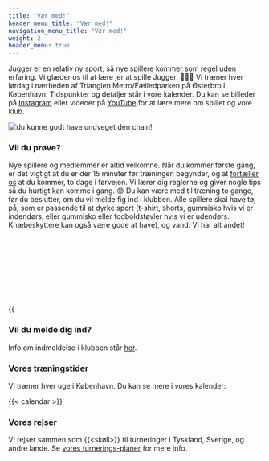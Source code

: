 ```yaml
---
title: "Vær med!"
header_menu_title: "Vær med!"
navigation_menu_title: "Vær med!"
weight: 2
header_menu: true
---
```


Jugger er en relativ ny sport, så nye spillere kommer som regel uden erfaring. Vi glæder os til at lære jer at spille Jugger. 🧑🏽‍🏫 Vi træner hver lørdag i nærheden af Trianglen Metro/Fælledparken på Østerbro i København. Tidspunkter og detaljer står i vore kalender. Du kan se billeder på [Instagram](https://www.instagram.com/juggercph/) eller videoer på [YouTube](https://www.youtube.com/@JuggerCopenhagen/) for at lære mere om spillet og vore klub.

![du kunne godt have undveget den _chain_!](/images/chainclash.webp)

### Vil du prøve?
Nye spillere og medlemmer er altid velkomne. Når du kommer første gang, er det vigtigt at du er der 15 minuter før træningen begynder, og at [fortæller os](/#contact) at du kommer, to dage i førvejen. Vi lærer dig reglerne og giver nogle tips så du hurtigt kan komme i gang. 😊 Du kan være med til træning to gange, før du beslutter, om du vil melde fig ind i klubben. Alle spillere skal have tøj på, som er passende til at dyrke sport (t-shirt, shorts, gummisko hvis vi er indendørs, eller gummisko eller fodboldstøvler hvis vi er udendørs. Knæbeskyttere kan også være gode at have), og vand. Vi har alt andet!

{{<svg chase>}}

### Vil du melde dig ind?
Info om indmeldelse i klubben står [her](joining).

### Vores træningstider
Vi træner hver uge i København. Du kan se mere i vores kalender:

{{< calendar >}}

### Vores rejser
Vi rejser sammen som {{<skøll>}} til turneringer i Tyskland, Sverige, og andre lande. Se [vores turnerings-planer](tournaments) for mere info.
